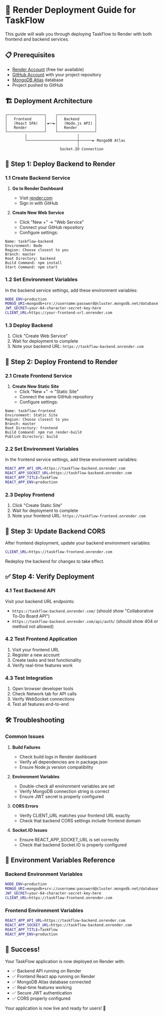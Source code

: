 # 🚀 Render Deployment Guide for TaskFlow

This guide will walk you through deploying TaskFlow to Render with both frontend and backend services.

## 📋 Prerequisites

- [Render Account](https://render.com) (free tier available)
- [GitHub Account](https://github.com) with your project repository
- [MongoDB Atlas](https://www.mongodb.com/cloud/atlas) database
- Project pushed to GitHub

## 🏗️ Deployment Architecture

```
┌─────────────────┐    ┌─────────────────┐
│   Frontend      │    │   Backend       │
│   (React SPA)   │◄──►│   (Node.js API) │
│   Render        │    │   Render        │
└─────────────────┘    └─────────────────┘
         │                       │
         └───────────────────────┼──────► MongoDB Atlas
                                 │
                         Socket.IO Connection
```

## 🔧 Step 1: Deploy Backend to Render

### 1.1 Create Backend Service

1. **Go to Render Dashboard**
   - Visit [render.com](https://render.com)
   - Sign in with GitHub

2. **Create New Web Service**
   - Click "New +" → "Web Service"
   - Connect your GitHub repository
   - Configure settings:

```
Name: taskflow-backend
Environment: Node
Region: Choose closest to you
Branch: master
Root Directory: backend
Build Command: npm install
Start Command: npm start
```

### 1.2 Set Environment Variables

In the backend service settings, add these environment variables:

```bash
NODE_ENV=production
MONGO_URI=mongodb+srv://username:password@cluster.mongodb.net/database?retryWrites=true&w=majority&ssl=true&tlsAllowInvalidCertificates=true
JWT_SECRET=your-64-character-secret-key-here
CLIENT_URL=https://your-frontend-url.onrender.com
```

### 1.3 Deploy Backend

1. Click "Create Web Service"
2. Wait for deployment to complete
3. Note your backend URL: `https://taskflow-backend.onrender.com`

## 🎨 Step 2: Deploy Frontend to Render

### 2.1 Create Frontend Service

1. **Create New Static Site**
   - Click "New +" → "Static Site"
   - Connect the same GitHub repository
   - Configure settings:

```
Name: taskflow-frontend
Environment: Static Site
Region: Choose closest to you
Branch: master
Root Directory: frontend
Build Command: npm run render-build
Publish Directory: build
```

### 2.2 Set Environment Variables

In the frontend service settings, add these environment variables:

```bash
REACT_APP_API_URL=https://taskflow-backend.onrender.com
REACT_APP_SOCKET_URL=https://taskflow-backend.onrender.com
REACT_APP_TITLE=TaskFlow
REACT_APP_ENV=production
```

### 2.3 Deploy Frontend

1. Click "Create Static Site"
2. Wait for deployment to complete
3. Note your frontend URL: `https://taskflow-frontend.onrender.com`

## 🔄 Step 3: Update Backend CORS

After frontend deployment, update your backend environment variables:

```bash
CLIENT_URL=https://taskflow-frontend.onrender.com
```

Redeploy the backend for changes to take effect.

## ✅ Step 4: Verify Deployment

### 4.1 Test Backend API

Visit your backend URL endpoints:
- `https://taskflow-backend.onrender.com/` (should show "Collaborative To-Do Board API")
- `https://taskflow-backend.onrender.com/api/auth/` (should show 404 or method not allowed)

### 4.2 Test Frontend Application

1. Visit your frontend URL
2. Register a new account
3. Create tasks and test functionality
4. Verify real-time features work

### 4.3 Test Integration

1. Open browser developer tools
2. Check Network tab for API calls
3. Verify WebSocket connections
4. Test all features end-to-end

## 🛠️ Troubleshooting

### Common Issues

1. **Build Failures**
   - Check build logs in Render dashboard
   - Verify all dependencies are in package.json
   - Ensure Node.js version compatibility

2. **Environment Variables**
   - Double-check all environment variables are set
   - Verify MongoDB connection string is correct
   - Ensure JWT secret is properly configured

3. **CORS Errors**
   - Verify CLIENT_URL matches your frontend URL exactly
   - Check that backend CORS settings include frontend domain

4. **Socket.IO Issues**
   - Ensure REACT_APP_SOCKET_URL is set correctly
   - Check that backend Socket.IO is properly configured

## 🔧 Environment Variables Reference

### Backend Environment Variables
```bash
NODE_ENV=production
MONGO_URI=mongodb+srv://username:password@cluster.mongodb.net/database?retryWrites=true&w=majority&ssl=true&tlsAllowInvalidCertificates=true
JWT_SECRET=your-64-character-secret-key-here
CLIENT_URL=https://taskflow-frontend.onrender.com
```

### Frontend Environment Variables
```bash
REACT_APP_API_URL=https://taskflow-backend.onrender.com
REACT_APP_SOCKET_URL=https://taskflow-backend.onrender.com
REACT_APP_TITLE=TaskFlow
REACT_APP_ENV=production
```

## 🎉 Success!

Your TaskFlow application is now deployed on Render with:
- ✅ Backend API running on Render
- ✅ Frontend React app running on Render
- ✅ MongoDB Atlas database connected
- ✅ Real-time features working
- ✅ Secure JWT authentication
- ✅ CORS properly configured

Your application is now live and ready for users! 🚀 
